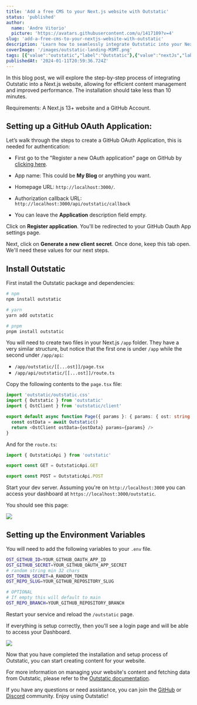 ```yaml
---
title: 'Add a free CMS to your Next.js website with Outstatic'
status: 'published'
author:
  name: 'Andre Vitorio'
  picture: 'https://avatars.githubusercontent.com/u/1417109?v=4'
slug: 'add-a-free-cms-to-your-nextjs-website-with-outstatic'
description: 'Learn how to seamlessly integrate Outstatic into your Next.js website.'
coverImage: '/images/outstatic-landing-M3MT.png'
tags: [{"value":"outstatic","label":"Outstatic"},{"value":"nextJs","label":"NextJs"}]
publishedAt: '2024-01-11T20:59:36.724Z'
---
```


In this blog post, we will explore the step-by-step process of integrating Outstatic into a Next.js website, allowing for efficient content management and improved performance. The installation should take less than 10 minutes.

Requirements: A Next.js 13+ website and a GitHub Account.

## Setting up a GitHub OAuth Application:

Let’s walk through the steps to create a GitHub OAuth Application, this is needed for authentication:

- First go to the "Register a new OAuth application" page on GitHub by [clicking here](https://github.com/settings/applications/new).

- App name: This could be **My Blog** or anything you want.

- Homepage URL: `http://localhost:3000/`.

- Authorization callback URL: `http://localhost:3000/api/outstatic/callback`

- You can leave the **Application** description field empty.

Click on **Register application**. You'll be redirected to your GitHub Oauth App settings page.

Next, click on **Generate a new client secret**. Once done, keep this tab open. We'll need these values for our next steps.

## Install Outstatic

First install the Outstatic package and dependencies:

```bash
# npm
npm install outstatic

# yarn
yarn add outstatic

# pnpm
pnpm install outstatic
```

You will need to create two files in your Next.js `/app` folder. They have a very similar structure, but notice that the first one is under `/app` while the second under `/app/api`:

- `/app/outstatic/[[...ost]]/page.tsx`
- `/app/api/outstatic/[[...ost]]/route.ts`

Copy the following contents to the `page.tsx` file:

```typescript
import 'outstatic/outstatic.css'
import { Outstatic } from 'outstatic'
import { OstClient } from 'outstatic/client'

export default async function Page({ params }: { params: { ost: string[] } }) {
  const ostData = await Outstatic()
  return <OstClient ostData={ostData} params={params} />
}
```

And for the `route.ts`:

```typescript
import { OutstaticApi } from 'outstatic'

export const GET = OutstaticApi.GET

export const POST = OutstaticApi.POST
```

Start your dev server. Assuming you're on `http://localhost:3000` you can access your dashboard at `https://localhost:3000/outstatic`.

You should see this page:

![](/images/image-UyND.png)

## Setting up the Environment Variables

You will need to add the following variables to your `.env` file.

```bash
OST_GITHUB_ID=YOUR_GITHUB_OAUTH_APP_ID
OST_GITHUB_SECRET=YOUR_GITHUB_OAUTH_APP_SECRET
# random string min 32 chars
OST_TOKEN_SECRET=A_RANDOM_TOKEN
OST_REPO_SLUG=YOUR_GITHUB_REPOSITORY_SLUG

# OPTIONAL
# If empty this will default to main
OST_REPO_BRANCH=YOUR_GITHUB_REPOSITORY_BRANCH
```

Restart your service and reload the `/outstatic` page.

If everything is setup correctly, then you'll see a login page and will be able to access your Dashboard.

![](https://outstatic.com/images/outstatic-login-screen-I4Mz.png)

Now that you have completed the installation and setup process of Outstatic, you can start creating content for your website.

For more information on managing your website's content and fetching data from Outstatic, please refer to the [Outstatic documentation](https://outstatic.com/docs).

If you have any questions or need assistance, you can join the [GitHub](https://github.com/avitorio/outstatic) or [Discord](https://discord.gg/qEjtpn7E6F) community. Enjoy using Outstatic!